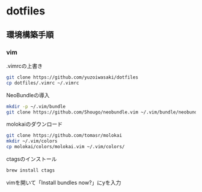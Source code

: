 # dotfiles

## 環境構築手順

### vim
.vimrcの上書き
```sh
git clone https://github.com/yuzoiwasaki/dotfiles
cp dotfiles/.vimrc ~/.vimrc
```

NeoBundleの導入
```sh
mkdir -p ~/.vim/bundle
git clone https://github.com/Shougo/neobundle.vim ~/.vim/bundle/neobundle.vim
```

molokaiのダウンロード
```sh
git clone https://github.com/tomasr/molokai
mkdir ~/.vim/colors
cp molokai/colors/molokai.vim ~/.vim/colors/
```

ctagsのインストール
```sh
brew install ctags
```

vimを開いて「Install bundles now?」にyを入力

